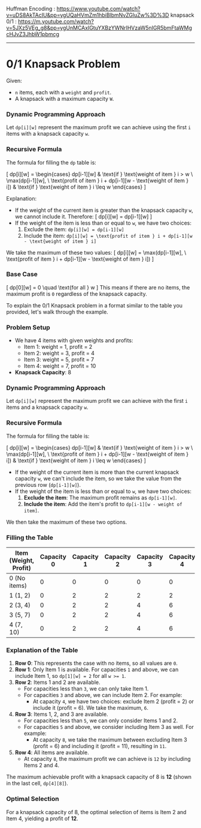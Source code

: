 Huffman Encoding : https://www.youtube.com/watch?v=uDS8AkTAcIU&pp=ygUQaHVmZm1hbiBlbmNvZGluZw%3D%3D
knapsack 0/1 : https://m.youtube.com/watch?v=5JXz5VEg_g8&pp=ygUnMCAxIGtuYXBzYWNrIHVzaW5nIGR5bmFtaWMgcHJvZ3JhbW1pbmcg
____________________________________________________________________________________________________

# 0/1 Knapsack Problem

Given:
- `n` items, each with a `weight` and `profit`.
- A knapsack with a maximum capacity `W`.

### Dynamic Programming Approach

Let `dp[i][w]` represent the maximum profit we can achieve using the first `i` items with a knapsack capacity `w`.

### Recursive Formula

The formula for filling the `dp` table is:

\[
dp[i][w] = \begin{cases} 
      dp[i-1][w] & \text{if } \text{weight of item } i > w \\
      \max(dp[i-1][w], \ \text{profit of item } i + dp[i-1][w - \text{weight of item } i]) & \text{if } \text{weight of item } i \leq w 
   \end{cases}
\]

Explanation:
- If the weight of the current item is greater than the knapsack capacity `w`, we cannot include it. Therefore:
  \[
  dp[i][w] = dp[i-1][w]
  \]
- If the weight of the item is less than or equal to `w`, we have two choices:
  1. Exclude the item: `dp[i][w] = dp[i-1][w]`
  2. Include the item: `dp[i][w] = \text{profit of item } i + dp[i-1][w - \text{weight of item } i]`

We take the maximum of these two values:
\[
dp[i][w] = \max(dp[i-1][w], \ \text{profit of item } i + dp[i-1][w - \text{weight of item } i])
\]

### Base Case
\[
dp[0][w] = 0 \quad \text{for all } w
\]
This means if there are no items, the maximum profit is `0` regardless of the knapsack capacity.



To explain the 0/1 Knapsack problem in a format similar to the table you provided, let's walk through the example.

### Problem Setup
- We have 4 items with given weights and profits:
  - Item 1: weight = 1, profit = 2
  - Item 2: weight = 3, profit = 4
  - Item 3: weight = 5, profit = 7
  - Item 4: weight = 7, profit = 10
- **Knapsack Capacity**: 8

### Dynamic Programming Approach

Let `dp[i][w]` represent the maximum profit we can achieve with the first `i` items and a knapsack capacity `w`.

### Recursive Formula
The formula for filling the table is:

\[
dp[i][w] = \begin{cases} 
      dp[i-1][w] & \text{if } \text{weight of item } i > w \\
      \max(dp[i-1][w], \ \text{profit of item } i + dp[i-1][w - \text{weight of item } i]) & \text{if } \text{weight of item } i \leq w 
   \end{cases}
\]

- If the weight of the current item is more than the current knapsack capacity `w`, we can't include the item, so we take the value from the previous row (`dp[i-1][w]`).
- If the weight of the item is less than or equal to `w`, we have two choices:
  1. **Exclude the item**: The maximum profit remains as `dp[i-1][w]`.
  2. **Include the item**: Add the item's profit to `dp[i-1][w - weight of item]`.

We then take the maximum of these two options.

### Filling the Table

| Item (Weight, Profit) | Capacity 0 | Capacity 1 | Capacity 2 | Capacity 3 | Capacity 4 | Capacity 5 | Capacity 6 | Capacity 7 | Capacity 8 |
|------------------------|------------|------------|------------|------------|------------|------------|------------|------------|------------|
| 0 (No items)           | 0          | 0          | 0          | 0          | 0          | 0          | 0          | 0          | 0          |
| 1 (1, 2)               | 0          | 2          | 2          | 2          | 2          | 2          | 2          | 2          | 2          |
| 2 (3, 4)               | 0          | 2          | 2          | 4          | 6          | 6          | 6          | 6          | 6          |
| 3 (5, 7)               | 0          | 2          | 2          | 4          | 6          | 7          | 9          | 9          | 11         |
| 4 (7, 10)              | 0          | 2          | 2          | 4          | 6          | 7          | 9          | 10         | 12         |

### Explanation of the Table

1. **Row 0**: This represents the case with no items, so all values are `0`.
2. **Row 1**: Only Item 1 is available. For capacities `1` and above, we can include Item 1, so `dp[1][w] = 2` for all `w >= 1`.
3. **Row 2**: Items 1 and 2 are available.
   - For capacities less than `3`, we can only take Item 1.
   - For capacities `3` and above, we can include Item 2. For example:
     - At capacity `4`, we have two choices: exclude Item 2 (profit = 2) or include it (profit = 6). We take the maximum, `6`.
4. **Row 3**: Items 1, 2, and 3 are available.
   - For capacities less than `5`, we can only consider Items 1 and 2.
   - For capacities `5` and above, we consider including Item 3 as well. For example:
     - At capacity `8`, we take the maximum between excluding Item 3 (profit = 6) and including it (profit = 11), resulting in `11`.
5. **Row 4**: All items are available.
   - At capacity `8`, the maximum profit we can achieve is `12` by including Items 2 and 4.

The maximum achievable profit with a knapsack capacity of 8 is **12** (shown in the last cell, `dp[4][8]`).

### Optimal Selection
For a knapsack capacity of 8, the optimal selection of items is Item 2 and Item 4, yielding a profit of **12**.
